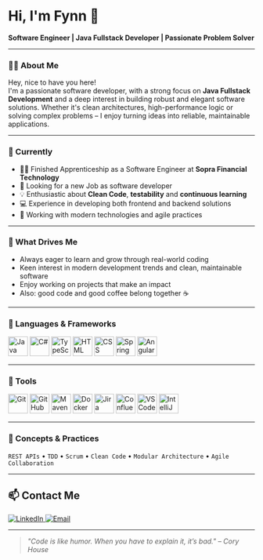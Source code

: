 
# Hi, I'm Fynn 👋  
**Software Engineer | Java Fullstack Developer | Passionate Problem Solver**

---

### 👨‍💻 About Me

Hey, nice to have you here!  
I'm a passionate software developer, with a strong focus on **Java Fullstack Development** and a deep interest in building robust and elegant software solutions.
Whether it's clean architectures, high-performance logic or solving complex problems – I enjoy turning ideas into reliable, maintainable applications.

---

### 🔭 Currently

- 👨‍🎓 Finished Apprenticeship as a Software Engineer at **Sopra Financial Technology**
- 🔭 Looking for a new Job as software developer
- 💡 Enthusiastic about **Clean Code**, **testability** and **continuous learning**
- 💻 Experience in developing both frontend and backend solutions
- 🤝 Working with modern technologies and agile practices

---

### 🌱 What Drives Me

- Always eager to learn and grow through real-world coding
- Keen interest in modern development trends and clean, maintainable software
- Enjoy working on projects that make an impact
- Also: good code and good coffee belong together ☕

---

### 🚀 Languages & Frameworks
<p>
  <img src="https://cdn.jsdelivr.net/gh/devicons/devicon/icons/java/java-original.svg" title="Java" width="40" height="40"/>
  <img src="https://cdn.jsdelivr.net/gh/devicons/devicon/icons/csharp/csharp-original.svg" title="C#" width="40" height="40"/>
  <img src="https://cdn.jsdelivr.net/gh/devicons/devicon/icons/typescript/typescript-original.svg" title="TypeScript" width="40" height="40"/>
  <img src="https://cdn.jsdelivr.net/gh/devicons/devicon/icons/html5/html5-original.svg" title="HTML" width="40" height="40"/>
  <img src="https://cdn.jsdelivr.net/gh/devicons/devicon/icons/css3/css3-original.svg" title="CSS" width="40" height="40"/>
  <img src="https://cdn.jsdelivr.net/gh/devicons/devicon/icons/spring/spring-original.svg" title="Spring Boot" width="40" height="40"/>
  <img src="https://cdn.jsdelivr.net/gh/devicons/devicon/icons/angularjs/angularjs-original.svg" title="Angular" width="40" height="40"/>
</p>

---

### 🧰 Tools
<p>
  <img src="https://cdn.jsdelivr.net/gh/devicons/devicon/icons/git/git-original.svg" title="Git" width="40" height="40"/>
  <img src="https://cdn.jsdelivr.net/gh/devicons/devicon/icons/github/github-original.svg" title="GitHub" width="40" height="40"/>
  <img src="https://cdn.jsdelivr.net/gh/devicons/devicon/icons/maven/maven-original.svg" title="Maven" width="40" height="40"/>
  <img src="https://cdn.jsdelivr.net/gh/devicons/devicon/icons/docker/docker-original.svg" title="Docker" width="40" height="40"/>
  <img src="https://cdn.jsdelivr.net/gh/devicons/devicon/icons/jira/jira-original.svg" title="Jira" width="40" height="40"/>
  <img src="https://cdn.jsdelivr.net/gh/devicons/devicon/icons/confluence/confluence-original.svg" title="Confluence" width="40" height="40"/>
  <img src="https://cdn.jsdelivr.net/gh/devicons/devicon/icons/vscode/vscode-original.svg" title="VS Code" width="40" height="40"/>
  <img src="https://cdn.jsdelivr.net/gh/devicons/devicon/icons/intellij/intellij-original.svg" title="IntelliJ IDEA" width="40" height="40"/>
</p>

---

### 🧠 Concepts & Practices

`REST APIs` • `TDD` • `Scrum` • `Clean Code` • `Modular Architecture` • `Agile Collaboration`

---

## 📫 Contact Me

<p>
  <a href="https://www.linkedin.com/in/fynn-sachse-a3492b324/" target="_blank">
    <img src="https://img.shields.io/badge/LinkedIn-0077B5?style=for-the-badge&logo=linkedin&logoColor=white" alt="LinkedIn"/>
  </a>
  <a href="mailto:sachse.fynn@gmail.com">
    <img src="https://img.shields.io/badge/Email-D14836?style=for-the-badge&logo=gmail&logoColor=white" alt="Email"/>
  </a>
</p>

---

> _"Code is like humor. When you have to explain it, it’s bad." – Cory House_
